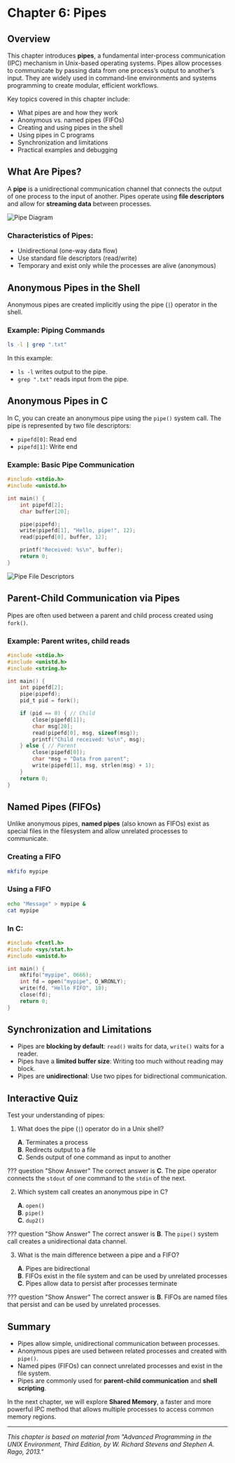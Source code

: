 # **Chapter 6: Pipes**

## Overview
This chapter introduces **pipes**, a fundamental inter-process communication (IPC) mechanism in Unix-based operating systems. Pipes allow processes to communicate by passing data from one process’s output to another’s input. They are widely used in command-line environments and systems programming to create modular, efficient workflows.

Key topics covered in this chapter include:

- What pipes are and how they work
- Anonymous vs. named pipes (FIFOs)
- Creating and using pipes in the shell
- Using pipes in C programs
- Synchronization and limitations
- Practical examples and debugging

## What Are Pipes?
A **pipe** is a unidirectional communication channel that connects the output of one process to the input of another. Pipes operate using **file descriptors** and allow for **streaming data** between processes.

![Pipe Diagram](img/pipe_overview.jpg)

### Characteristics of Pipes:

- Unidirectional (one-way data flow)
- Use standard file descriptors (read/write)
- Temporary and exist only while the processes are alive (anonymous)

## Anonymous Pipes in the Shell
Anonymous pipes are created implicitly using the pipe (`|`) operator in the shell.

### Example: Piping Commands
```sh
ls -l | grep ".txt"
```
In this example:
- `ls -l` writes output to the pipe.
- `grep ".txt"` reads input from the pipe.

## Anonymous Pipes in C
In C, you can create an anonymous pipe using the `pipe()` system call. The pipe is represented by two file descriptors:

- `pipefd[0]`: Read end
- `pipefd[1]`: Write end

### Example: Basic Pipe Communication
```c
#include <stdio.h>
#include <unistd.h>

int main() {
    int pipefd[2];
    char buffer[20];

    pipe(pipefd);
    write(pipefd[1], "Hello, pipe!", 12);
    read(pipefd[0], buffer, 12);

    printf("Received: %s\n", buffer);
    return 0;
}
```

![Pipe File Descriptors](img/pipe_file_descriptors.gif)

## Parent-Child Communication via Pipes
Pipes are often used between a parent and child process created using `fork()`.

### Example: Parent writes, child reads
```c
#include <stdio.h>
#include <unistd.h>
#include <string.h>

int main() {
    int pipefd[2];
    pipe(pipefd);
    pid_t pid = fork();

    if (pid == 0) { // Child
        close(pipefd[1]);
        char msg[20];
        read(pipefd[0], msg, sizeof(msg));
        printf("Child received: %s\n", msg);
    } else { // Parent
        close(pipefd[0]);
        char *msg = "Data from parent";
        write(pipefd[1], msg, strlen(msg) + 1);
    }
    return 0;
}
```

## Named Pipes (FIFOs)
Unlike anonymous pipes, **named pipes** (also known as FIFOs) exist as special files in the filesystem and allow unrelated processes to communicate.

### Creating a FIFO
```sh
mkfifo mypipe
```

### Using a FIFO
```sh
echo "Message" > mypipe &
cat mypipe
```

### In C:
```c
#include <fcntl.h>
#include <sys/stat.h>
#include <unistd.h>

int main() {
    mkfifo("mypipe", 0666);
    int fd = open("mypipe", O_WRONLY);
    write(fd, "Hello FIFO", 10);
    close(fd);
    return 0;
}
```

## Synchronization and Limitations
- Pipes are **blocking by default**: `read()` waits for data, `write()` waits for a reader.
- Pipes have a **limited buffer size**: Writing too much without reading may block.
- Pipes are **unidirectional**: Use two pipes for bidirectional communication.

## Interactive Quiz
Test your understanding of pipes:

1. What does the pipe (`|`) operator do in a Unix shell?

    **A**. Terminates a process<br>
    **B**. Redirects output to a file<br>
    **C**. Sends output of one command as input to another<br>

??? question "Show Answer"
    The correct answer is **C**. The pipe operator connects the `stdout` of one command to the `stdin` of the next.

2. Which system call creates an anonymous pipe in C?

    **A**. `open()`<br>
    **B**. `pipe()`<br>
    **C**. `dup2()`<br>

??? question "Show Answer"
    The correct answer is **B**. The `pipe()` system call creates a unidirectional data channel.

3. What is the main difference between a pipe and a FIFO?

    **A**. Pipes are bidirectional<br>
    **B**. FIFOs exist in the file system and can be used by unrelated processes<br>
    **C**. Pipes allow data to persist after processes terminate<br>

??? question "Show Answer"
    The correct answer is **B**. FIFOs are named files that persist and can be used by unrelated processes.

## Summary
- Pipes allow simple, unidirectional communication between processes.
- Anonymous pipes are used between related processes and created with `pipe()`.
- Named pipes (FIFOs) can connect unrelated processes and exist in the file system.
- Pipes are commonly used for **parent-child communication** and **shell scripting**.

In the next chapter, we will explore **Shared Memory**, a faster and more powerful IPC method that allows multiple processes to access common memory regions.

---
*This chapter is based on material from "Advanced Programming in the UNIX Environment, Third Edition, by W. Richard Stevens and Stephen A. Rago, 2013."*

